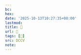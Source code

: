 ```yaml
---
bc:
hex:
date: '2025-10-13T10:27:35+08:00'
lastmod:
title: 􅅳
url: 􅅳
tags: [𨵬]
src: DCCV
note:
---
```

